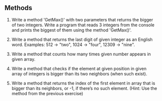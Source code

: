 ## Methods

1. Write a method 'GetMax()' with two parameters that returns the bigger of two integers. Write a program that reads 3 integers from the console and prints the biggest of them using the method 'GetMax()'.

2. Write a method that returns the last digit of given integer as an English word. Examples: 512 -> "two", 1024 -> "four", 12309 -> "nine".

3. Write a method that counts how many times given number appears in given array.

4. Write a method that checks if the element at given position in given array of integers is bigger than its two neighbors (when such exist).

5. Write a method that returns the index of the first element in array that is bigger than its neighbors, or -1, if there’s no such element. (Hint: Use the method from the previous exercise)


